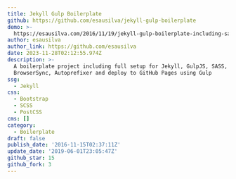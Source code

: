 ```yaml
---
title: Jekyll Gulp Boilerplate
github: https://github.com/esausilva/jekyll-gulp-boilerplate
demo: >-
  https://esausilva.com/2016/11/19/jekyll-gulp-boilerplate-including-sass-postcss-browsersync-autoprefixer/
author: esausilva
author_link: https://github.com/esausilva
date: 2023-11-28T02:12:55.974Z
description: >-
  A boilerplate project including full setup for Jekyll, GulpJS, SASS, PostCSS,
  BrowserSync, Autoprefixer and deploy to GitHub Pages using Gulp
ssg:
  - Jekyll
css:
  - Bootstrap
  - SCSS
  - PostCSS
cms: []
category:
  - Boilerplate
draft: false
publish_date: '2016-11-15T02:37:11Z'
update_date: '2019-06-01T23:05:47Z'
github_star: 15
github_fork: 3
---
```

